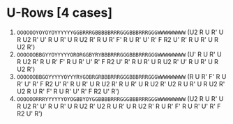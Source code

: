 # U-Rows [4 cases]

1. `OOOOOOYOYOYOYYYYYYGGBRRRGBBBBBRRRGGGBBBRRRGGGWWWWWWWWW` (U2 R U R' U R U2 R' U' R U R' U R U2 R' R U R' F' R U R' U' R' F R2 U' R' R U R' U R U2 R')
1. `OOOOOOBBGYYOYYYYYORORGGBYRYBBBRRRGGGBBBRRRGGGWWWWWWWWW` (U' R U R' U R U2 R' R U R' F' R U R' U' R' F R2 U' R' R U R' U R U2 R' U' R U R' U R U2 R')
1. `OOOOOOBBGOYYYYYOYYYRYGOBRGRBBBRRRGGGBBBRRRGGGWWWWWWWWW` (R U R' F' R U R' U' R' F R2 U' R' R U R' U R U2 R' R U R' U R U2 R' U2 R U R' U R U2 R' U2 R U R' F' R U R' U' R' F R2 U' R')
1. `OOOOOORRRYYYYYYOYOGBBYOYGGBBBBRRRGGGBBBRRRGGGWWWWWWWWW` (U2 R U R' U R U2 R' U' R U R' U R U2 R' U2 R U R' U R U2 R' R U R' F' R U R' U' R' F R2 U' R')
